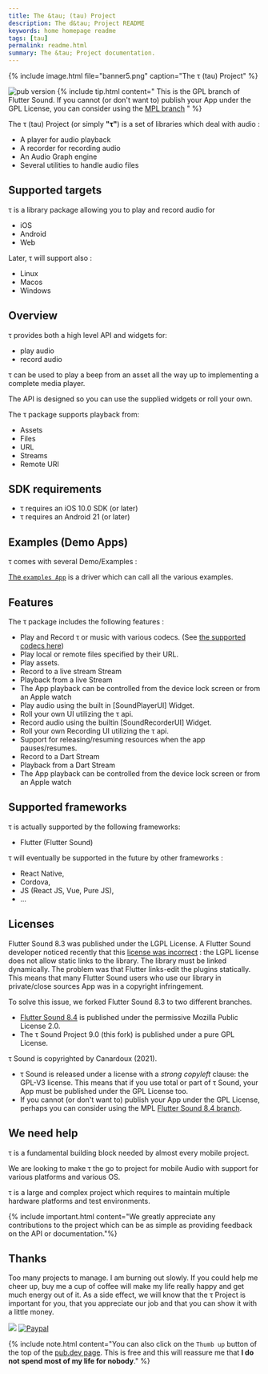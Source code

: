 ```yaml
---
title: The &tau; (tau) Project
description: The d&tau; Project README
keywords: home homepage readme
tags: [tau]
permalink: readme.html
summary: The &tau; Project documentation.
---
```


{% include image.html file="banner5.png"  caption="The &tau; (tau) Project" %}


![pub version](https://img.shields.io/pub/v/tau_sound.svg?style=flat-square)
{% include tip.html content="
This is the GPL branch of Flutter Sound. If you cannot (or don't want to) publish your App under the GPL License, you can consider using the [MPL branch](https://tau.canardoux.xyz/readme.html)
" %}

The τ (tau) Project (or simply **"τ"**) is a set of libraries which deal with audio :

* A player for audio playback
* A recorder for recording audio
* An Audio Graph engine 
* Several utilities to handle audio files

## Supported targets

τ is a library package allowing you to play and record audio for

* iOS
* Android
* Web

Later, τ will support also :
- Linux
- Macos
- Windows

## Overview

τ provides both a high level API and widgets for:

* play audio
* record audio

τ can be used to play a beep from an asset all the way up to implementing a complete media player.

The API is designed so you can use the supplied widgets or roll your own.

The τ package supports playback from:

* Assets
* Files
* URL
* Streams
* Remote URI

## SDK requirements

* τ requires an iOS 10.0 SDK \(or later\)
* τ requires an Android 21 \(or later\)

## Examples \(Demo Apps\)

τ comes with several Demo/Examples :

[The `examples App`](https://github.com/Canardoux/tau10/blob/main/tau_sound/example/lib/main.dart) is a driver which can call all the various examples.

## Features

The τ package includes the following features :

* Play and Record τ or music with various codecs. \(See [the supported codecs here](guides_codec.html)\)
* Play local or remote files specified by their URL.
* Play assets.
* Record to a live stream Stream
* Playback from a live Stream
* The App playback can be controlled from the device lock screen or from an Apple watch
* Play audio using the built in \[SoundPlayerUI\] Widget.
* Roll your own UI utilizing the τ api.
* Record audio using the builtin \[SoundRecorderUI\] Widget.
* Roll your own Recording UI utilizing the τ api.
* Support for releasing/resuming resources when the app pauses/resumes.
* Record to a Dart Stream
* Playback from a Dart Stream
* The App playback can be controlled from the device lock screen or from an Apple watch

## Supported frameworks

τ is actually supported by the following frameworks:

* Flutter \(Flutter Sound\)

τ will eventually be supported in the future by other frameworks :
- React Native, 
- Cordova, 
- JS (React JS, Vue, Pure JS), 
- ...


## Licenses

Flutter Sound 8.3 was published under the LGPL License.
A Flutter Sound developer noticed recently that this [license was incorrect](https://github.com/Canardoux/tau/issues/696) :
the LGPL license does not allow static links to the library. The library must be linked dynamically.
The problem was that Flutter links-edit the plugins statically. This means that many Flutter Sound users who
use our library in private/close sources App was in a copyright infringement.

To solve this issue, we forked Flutter Sound 8.3 to two different branches.

* [Flutter Sound 8.4](https://pub.dev/packages/flutter_sound) is published under the permissive Mozilla Public License 2.0.
* The τ Sound Project 9.0 (this fork) is published under a pure GPL License.

τ Sound is copyrighted by Canardoux (2021).

* τ Sound is released under a license with a *strong copyleft* clause: the GPL-V3 license. This means that if you use total or part of τ Sound, your App must be published under the GPL License too.
* If you cannot (or don't want to) publish your App under the GPL License, perhaps you can consider using the MPL [Flutter Sound 8.4 branch](https://tau.canardoux.xyz/readme.html).

## We need help

τ is a fundamental building block needed by almost every mobile project.

We are looking to make τ the go to project for mobile Audio with support for various platforms and various OS.

τ is a large and complex project which requires to maintain multiple hardware platforms and test environments.

{% include important.html content="We greatly appreciate any contributions to the project which can be as simple as providing feedback on the API or documentation."%}


## Thanks

Too many projects to manage. I am burning out slowly. If you could help me cheer up, buy me a cup of coffee will make my life really happy and get much energy out of it. As a side effect, we will know that the τ Project is important for you, that you appreciate our job and that you can show it with a little money.

<a href="https://www.buymeacoffee.com/larpoux"><img src="https://img.buymeacoffee.com/button-api/?text=Buy me a coffee&emoji=💛&slug=larpoux&button_colour=5F7FFF&font_colour=ffffff&font_family=Cookie&outline_colour=000000&coffee_colour=FFDD00"></a>
[![Paypal](https://www.paypalobjects.com/webstatic/mktg/Logo/pp-logo-100px.png)](https://paypal.me/thetauproject?locale.x=fr_FR)

{% include note.html content="You can also click on the `Thumb up` button of the top of the [pub.dev page](https://pub.dev/packages/flutter_sound).
This is free and this will reassure me that **I do not spend most of my life for nobody**." %}

<script data-name="BMC-Widget" src="http://cdnjs.buymeacoffee.com/1.0.0/widget.prod.min.js" data-id="larpoux" data-description="Support me on Buy me a coffee!" data-message="Thank you for visiting. You can now buy me a coffee!" data-color="#5F7FFF" data-position="Right" data-x_margin="18" data-y_margin="18"></script>

